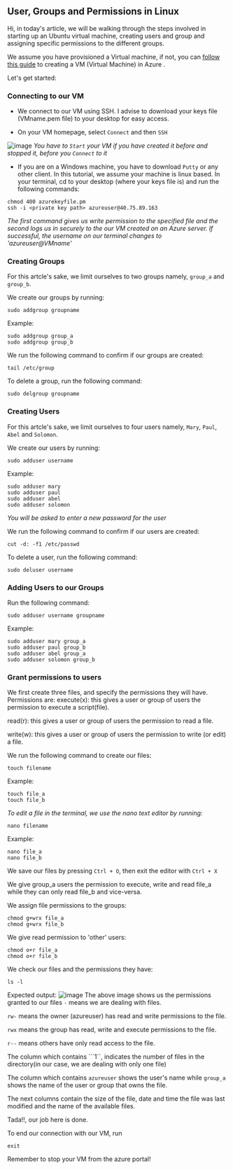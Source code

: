 ## User, Groups and Permissions in Linux

Hi, in today's article, we will be walking through the steps involved in starting up an Ubuntu virtual machine, creating users and group and assigning specific permissions to the different groups.

We assume you have provisioned a Virtual machine, if not, you can [follow this guide](https://docs.microsoft.com/en-us/azure/virtual-machines/linux/quick-create-portal) to creating a VM (Virtual Machine) in Azure .

Let's get started:

### Connecting to our VM
*   We connect to our VM using SSH. I advise to download your keys file (VMname.pem file) to your desktop for easy access.

*   On your VM homepage, select ```Connect``` and then ```SSH```

![image](https://user-images.githubusercontent.com/49791498/107135957-5b248000-68ff-11eb-8557-0d0d3fe8ab96.png)
*You have to ```Start``` your VM if you have created it before and stopped it, before you ```Connect``` to it*

*   If you are on a Windows machine, you have to download ```Putty``` or any other client. In this tutorial, we assume your machine is linux based. In your terminal, cd to your desktop (where your keys file is) and run the following commands:
```
chmod 400 azurekeyfile.pm
ssh -i <private key path> azureuser@40.75.89.163
```  
*The first command gives us write permission to the specified file and the second logs us in securely to the our VM created on an Azure server.
If successful, the username on our terminal changes to 'azureuser@VMname'*

### Creating Groups
For this artcle's sake, we limit ourselves to two groups namely, ```group_a``` and ```group_b```.

We create our groups by running:
```
sudo addgroup groupname
```
Example:
```
sudo addgroup group_a
sudo addgroup group_b
```

We run the following command to confirm if our groups are created:
```
tail /etc/group
```

To delete a group, run the following command:
```
sudo delgroup groupname
```

### Creating Users
For this artcle's sake, we limit ourselves to four users namely, ```Mary```, ```Paul```, ```Abel``` and ```Solomon```.

We create our users by running:
```
sudo adduser username
```
Example:
```
sudo adduser mary
sudo adduser paul
sudo adduser abel
sudo adduser solomon
```
*You will be asked to enter a new password for the user*

We run the following command to confirm if our users are created:
```
cut -d: -f1 /etc/passwd
```

To delete a user, run the following command:
```
sudo deluser username
```

### Adding Users to our Groups
Run the following command:
```
sudo adduser username groupname
```

Example:
```
sudo adduser mary group_a
sudo adduser paul group_b
sudo adduser abel group_a
sudo adduser solomon group_b
```

### Grant permissions to users
We first create three files, and specify the permissions they will have.
Permissions are:
execute(x): this gives a user or group of users the permission to execute a script(file).

read(r): this gives a user or group of users the permission to read a file.

write(w): this gives a user or group of users the permission to write (or edit) a file.

We run the following command to create our files:
```
touch filename
```

Example:
```
touch file_a
touch file_b
```

*To edit a file in the terminal, we use the nano text editor by running:*
```
nano filename
```

Example:
```
nano file_a
nano file_b
```

We save our files by pressing ```Ctrl + O```, then exit the editor with ```Ctrl + X```

We give group_a users the permission to execute, write and read file_a while they can only read file_b and vice-versa.

We assign file permissions to the groups:
```
chmod g+wrx file_a
chmod g+wrx file_b
```

We give read permission to 'other' users:
```
chmod o+r file_a
chmod o+r file_b
```

We check our files and the permissions they have:
```
ls -l
```

Expected output:
![image](https://user-images.githubusercontent.com/49791498/107143218-1bc45680-6934-11eb-88e9-0f95276e17fa.png)
The above image shows us the permissions granted to our files
```-``` means we are dealing with files.

```rw-``` means the owner (azureuser) has read and write permissions to the file.

```rwx``` means the group has read, write and execute permissions to the file.

```r--``` means others have only read access to the file. 

The column which contains ```1``, indicates the number of files in the directory(in our case, we are dealing with only one file)

The column which contains ```azureuser``` shows the user's name while ```group_a``` shows the name of the user or group that owns the file.

The next columns contain the size of the file, date and time the file was last modified and the name of the available files.

Tada!!, our job here is done.

To end our connection with our VM, run
```
exit
```

Remember to stop your VM from the azure portal!